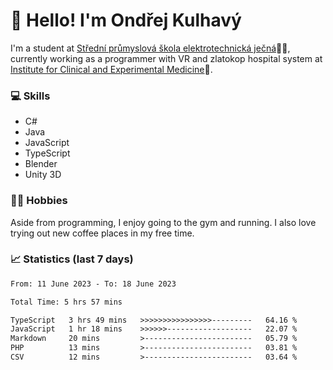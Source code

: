 # 👋 Hello! I'm Ondřej Kulhavý

I'm a student at [Střední průmyslová škola elektrotechnická ječná](https://www.spsejecna.cz/)👨‍🎓, currently working as a programmer with VR and zlatokop hospital system at [Institute for Clinical and Experimental Medicine](https://www.ikem.cz/en/)🏥.

### 💻 Skills
- C#
- Java
- JavaScript
- TypeScript
- Blender
- Unity 3D

### 🏋️‍♂️ Hobbies

Aside from programming, I enjoy going to the gym and running. I also love trying out new coffee places in my free time.

### 📈 Statistics (last 7 days)
<!--START_SECTION:waka-->

```txt
From: 11 June 2023 - To: 18 June 2023

Total Time: 5 hrs 57 mins

TypeScript   3 hrs 49 mins   >>>>>>>>>>>>>>>>---------   64.16 %
JavaScript   1 hr 18 mins    >>>>>>-------------------   22.07 %
Markdown     20 mins         >------------------------   05.79 %
PHP          13 mins         >------------------------   03.81 %
CSV          12 mins         >------------------------   03.64 %
```

<!--END_SECTION:waka-->



